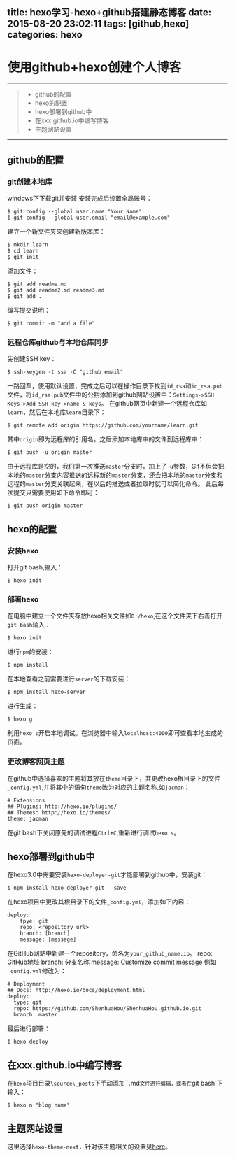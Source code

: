title: hexo学习-hexo+github搭建静态博客
date: 2015-08-20 23:02:11
tags: [github,hexo]
categories: hexo
---

# 使用github+hexo创建个人博客

------

> * github的配置
> * hexo的配置
> * hexo部署到github中
> * 在xxx.github.io中编写博客
> * 主题网站设置

------
## github的配置
### git创建本地库
windows下下载git并安装
安装完成后设置全局账号：
```
$ git config --global user.name "Your Name"
$ git config --global user.email "email@example.com"
```
建立一个新文件夹来创建新版本库：
```
$ mkdir learn
$ cd learn
$ git init
```
添加文件：
```
$ git add readme.md
$ git add readme2.md readme3.md
$ git add .
```
编写提交说明：
```
$ git commit -m "add a file"
```
### 远程仓库github与本地仓库同步
先创建SSH key：
```
$ ssh-keygen -t ssa -C "github email"
```
一路回车，使用默认设置，完成之后可以在操作目录下找到`id_rsa`和`id_rsa.pub`文件，将`id_rsa.pub`文件中的公钥添加到github网站设置中：`Settings->SSH Keys->Add SSH key->name & keys`。
在github网页中新建一个远程仓库如`learn`，然后在本地库`learn`目录下：
```
$ git remote add origin https://github.com/yourname/learn.git
```
其中`origin`即为远程库的引用名，之后添加本地库中的文件到远程库中：
```
$ git push -u origin master
```
由于远程库是空的，我们第一次推送`master`分支时，加上了`-u`参数，Git不但会把本地的`master`分支内容推送的远程新的`master`分支，还会把本地的`master`分支和远程的`master`分支关联起来，在以后的推送或者拉取时就可以简化命令。
此后每次提交只需要使用如下命令即可：
```
$ git push origin master
```
## hexo的配置

### 安装hexo
打开git bash,输入：
```
$ hexo init
```
### 部署hexo
在电脑中建立一个文件夹存放hexo相关文件如`D:/hexo`,在这个文件夹下右击打开`git bash`输入：
```git
$ hexo init
```
进行`npm`的安装：
```git
$ npm install
```

在本地查看之前需要进行`server`的下载安装：
```
$ npm install hexo-server
```
进行生成：
```
$ hexo g
```
利用`hexo s`开启本地调试。在浏览器中输入`localhost:4000`即可查看本地生成的页面。
### 更改博客网页主题
在github中选择喜欢的主题将其放在`theme`目录下，并更改hexo根目录下的文件`_config.yml`,并将其中的语句`theme`改为对应的主题名称,如`jacman`：
```
# Extensions
## Plugins: http://hexo.io/plugins/
## Themes: http://hexo.io/themes/
theme: jacman
```
在git bash下关闭原先的调试进程`Ctrl+C`,重新进行调试`hexo s`。
## hexo部署到github中
在hexo3.0中需要安装`hexo-deployer-git`才能部署到github中，安装git：
```
$ npm install hexo-deployer-git --save
```
在hexo项目中更改其根目录下的文件`_config.yml`，添加如下内容：
```
deploy:
    tpye: git
    repo: <repository url>
    branch: [branch]
    message: [message]
```
在GitHub网站中新建一个repository，命名为`your_github_name.io`。
repo: GitHub地址
branch: 分支名称
message: Customize commit message
例如`_config.yml`修改为：
```
# Deployment
## Docs: http://hexo.io/docs/deployment.html
deploy:
  type: git
  repo: https://github.com/ShenhuaHou/ShenhuaHou.github.io.git
  branch: master
```
最后进行部署：
```
$ hexo deploy
```
## 在xxx.github.io中编写博客
在`hexo`项目目录`\source\_posts`下手动添加``.md`文件进行编辑，或者在`git bash`下输入：
```
$ hexo n "blog name"
```
## 主题网站设置
这里选择`hexo-theme-next`，针对该主题相关的设置见[here](http://theme-next.iissnan.com/ "theme-next")。


